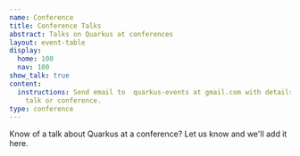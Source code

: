 ```yaml
---
name: Conference
title: Conference Talks
abstract: Talks on Quarkus at conferences
layout: event-table
display:
  home: 100
  nav: 100
show_talk: true
content:
  instructions: Send email to  quarkus-events at gmail.com with details of the
    talk or conference.
type: conference
---
```

Know of a talk about Quarkus at a conference?
Let us know and we'll add it here.
